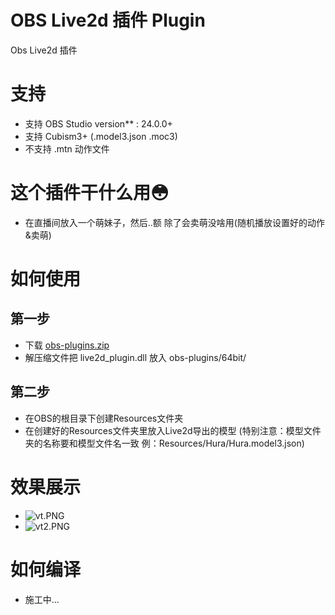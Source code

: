 # OBS Live2d 插件 Plugin
 Obs Live2d 插件
# 支持
* 支持 OBS Studio version** : 24.0.0+
* 支持 Cubism3+ (.model3.json .moc3)
* 不支持 .mtn 动作文件
# 这个插件干什么用😳
* 在直播间放入一个萌妹子，然后..额 除了会卖萌没啥用(随机播放设置好的动作&卖萌)
# 如何使用
## 第一步 
* 下载 [obs-plugins.zip ](https://github.com/a1928370421/Obs-Live2D-Plugin/blob/master/live2d_plugin.zip)
* 解压缩文件把 live2d_plugin.dll 放入 obs-plugins/64bit/
## 第二步
* 在OBS的根目录下创建Resources文件夹
* 在创建好的Resources文件夹里放入Live2d导出的模型 (特别注意：模型文件夹的名称要和模型文件名一致 例：Resources/Hura/Hura.model3.json)
# 效果展示
* ![vt.PNG](https://github.com/a1928370421/Obs-Live2D-Plugin/blob/master/vt.PNG)
* ![vt2.PNG](https://github.com/a1928370421/Obs-Live2D-Plugin/blob/master/vt2.PNG)
# 如何编译
* 施工中...
